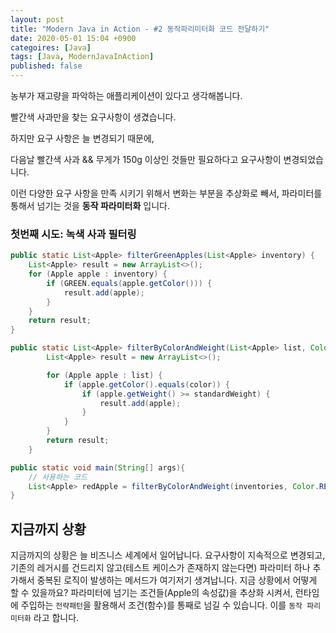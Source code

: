 ```yaml
---
layout: post
title: "Modern Java in Action - #2 동작파리미터화 코드 전달하기"
date: 2020-05-01 15:04 +0900
categoires: [Java]
tags: [Java, ModernJavaInAction]
published: false
---
```


농부가 재고량을 파악하는 애플리케이션이 있다고 생각해봅니다.

빨간색 사과만을 찾는 요구사항이 생겼습니다.

하지만 요구 사항은 늘 변경되기 때문에,

다음날 빨간색 사과 && 무게가 150g 이상인 것들만 필요하다고 요구사항이 변경되었습니다.

이런 다양한 요구 사항을 만족 시키기 위해서 변화는 부분을 추상화로 빼서, 파라미터를 통해서 넘기는 것을 **동작 파라미터화** 입니다.

### 첫번째 시도: 녹색 사과 필터링

```java
public static List<Apple> filterGreenApples(List<Apple> inventory) {
    List<Apple> result = new ArrayList<>();
    for (Apple apple : inventory) {
        if (GREEN.equals(apple.getColor())) {
            result.add(apple);
        }
    }
    return result;
}
```

```java
public static List<Apple> filterByColorAndWeight(List<Apple> list, Color color, int standardWeight) {
        List<Apple> result = new ArrayList<>();

        for (Apple apple : list) {
            if (apple.getColor().equals(color)) {
                if (apple.getWeight() >= standardWeight) {
                    result.add(apple);
                }
            }
        }
        return result;
    }

public static void main(String[] args){
    // 사용하는 코드
    List<Apple> redApple = filterByColorAndWeight(inventories, Color.RED, 150);
}
```

## 지금까지 상황

지금까지의 상황은 늘 비즈니스 세계에서 일어납니다. 요구사항이 지속적으로 변경되고, 기존의 레거시를 건드리지 않고(테스트 케이스가 존재하지 않는다면) 파라미터 하나 추가해서 중복된 로직이 발생하는 메서드가 여기저기 생겨납니다. 지금 상황에서 어떻게 할 수 있을까요?
파라미터에 넘기는 조건들(Apple의 속성값)을 추상화 시켜서, 런타임에 주입하는 `전략패턴`을 활용해서 조건(함수)를 통째로 넘길 수 있습니다. 이를 `동작 파리미터화` 라고 합니다.
